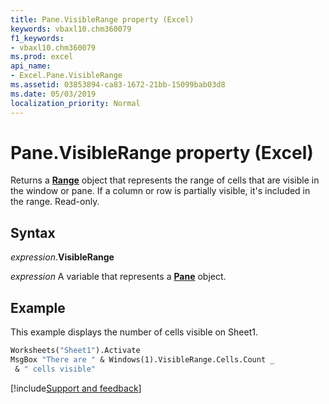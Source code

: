 ```yaml
---
title: Pane.VisibleRange property (Excel)
keywords: vbaxl10.chm360079
f1_keywords:
- vbaxl10.chm360079
ms.prod: excel
api_name:
- Excel.Pane.VisibleRange
ms.assetid: 03853894-ca83-1672-21bb-15099bab03d8
ms.date: 05/03/2019
localization_priority: Normal
---
```



# Pane.VisibleRange property (Excel)

Returns a **[Range](Excel.Range(object).md)** object that represents the range of cells that are visible in the window or pane. If a column or row is partially visible, it's included in the range. Read-only.


## Syntax

_expression_.**VisibleRange**

_expression_ A variable that represents a **[Pane](Excel.Pane.md)** object.


## Example

This example displays the number of cells visible on Sheet1.

```vb
Worksheets("Sheet1").Activate 
MsgBox "There are " & Windows(1).VisibleRange.Cells.Count _ 
 & " cells visible"
```




[!include[Support and feedback](~/includes/feedback-boilerplate.md)]